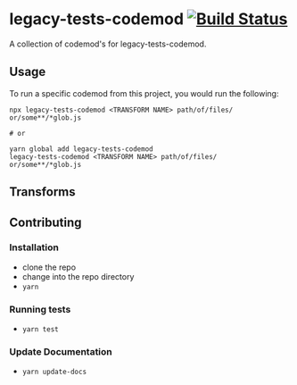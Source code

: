 # legacy-tests-codemod [![Build Status](https://travis-ci.org/patocallaghan/legacy-tests-codemod.svg?branch=master)](https://travis-ci.org/patocallaghan/legacy-tests-codemod)


A collection of codemod's for legacy-tests-codemod.

## Usage

To run a specific codemod from this project, you would run the following:

```
npx legacy-tests-codemod <TRANSFORM NAME> path/of/files/ or/some**/*glob.js

# or

yarn global add legacy-tests-codemod
legacy-tests-codemod <TRANSFORM NAME> path/of/files/ or/some**/*glob.js
```

## Transforms

<!--TRANSFORMS_START-->
<!--TRANSFORMS_END-->

## Contributing

### Installation

* clone the repo
* change into the repo directory
* `yarn`

### Running tests

* `yarn test`

### Update Documentation

* `yarn update-docs`
